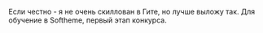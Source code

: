 Если честно - я не очень скиллован в Гите, но лучше выложу так.
Для обучение в Softheme, первый этап конкурса.
